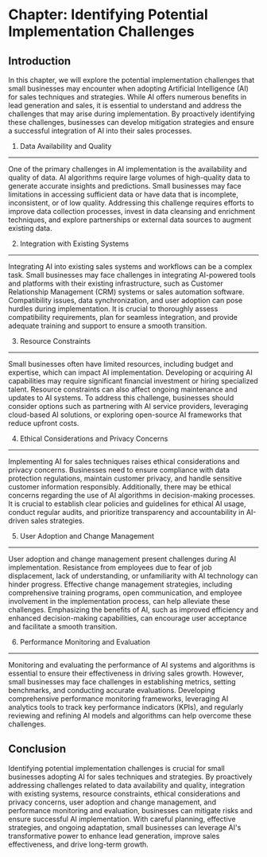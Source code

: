 Chapter: Identifying Potential Implementation Challenges
========================================================

Introduction
------------

In this chapter, we will explore the potential implementation challenges that small businesses may encounter when adopting Artificial Intelligence (AI) for sales techniques and strategies. While AI offers numerous benefits in lead generation and sales, it is essential to understand and address the challenges that may arise during implementation. By proactively identifying these challenges, businesses can develop mitigation strategies and ensure a successful integration of AI into their sales processes.

1. Data Availability and Quality
--------------------------------

One of the primary challenges in AI implementation is the availability and quality of data. AI algorithms require large volumes of high-quality data to generate accurate insights and predictions. Small businesses may face limitations in accessing sufficient data or have data that is incomplete, inconsistent, or of low quality. Addressing this challenge requires efforts to improve data collection processes, invest in data cleansing and enrichment techniques, and explore partnerships or external data sources to augment existing data.

2. Integration with Existing Systems
------------------------------------

Integrating AI into existing sales systems and workflows can be a complex task. Small businesses may face challenges in integrating AI-powered tools and platforms with their existing infrastructure, such as Customer Relationship Management (CRM) systems or sales automation software. Compatibility issues, data synchronization, and user adoption can pose hurdles during implementation. It is crucial to thoroughly assess compatibility requirements, plan for seamless integration, and provide adequate training and support to ensure a smooth transition.

3. Resource Constraints
-----------------------

Small businesses often have limited resources, including budget and expertise, which can impact AI implementation. Developing or acquiring AI capabilities may require significant financial investment or hiring specialized talent. Resource constraints can also affect ongoing maintenance and updates to AI systems. To address this challenge, businesses should consider options such as partnering with AI service providers, leveraging cloud-based AI solutions, or exploring open-source AI frameworks that reduce upfront costs.

4. Ethical Considerations and Privacy Concerns
----------------------------------------------

Implementing AI for sales techniques raises ethical considerations and privacy concerns. Businesses need to ensure compliance with data protection regulations, maintain customer privacy, and handle sensitive customer information responsibly. Additionally, there may be ethical concerns regarding the use of AI algorithms in decision-making processes. It is crucial to establish clear policies and guidelines for ethical AI usage, conduct regular audits, and prioritize transparency and accountability in AI-driven sales strategies.

5. User Adoption and Change Management
--------------------------------------

User adoption and change management present challenges during AI implementation. Resistance from employees due to fear of job displacement, lack of understanding, or unfamiliarity with AI technology can hinder progress. Effective change management strategies, including comprehensive training programs, open communication, and employee involvement in the implementation process, can help alleviate these challenges. Emphasizing the benefits of AI, such as improved efficiency and enhanced decision-making capabilities, can encourage user acceptance and facilitate a smooth transition.

6. Performance Monitoring and Evaluation
----------------------------------------

Monitoring and evaluating the performance of AI systems and algorithms is essential to ensure their effectiveness in driving sales growth. However, small businesses may face challenges in establishing metrics, setting benchmarks, and conducting accurate evaluations. Developing comprehensive performance monitoring frameworks, leveraging AI analytics tools to track key performance indicators (KPIs), and regularly reviewing and refining AI models and algorithms can help overcome these challenges.

Conclusion
----------

Identifying potential implementation challenges is crucial for small businesses adopting AI for sales techniques and strategies. By proactively addressing challenges related to data availability and quality, integration with existing systems, resource constraints, ethical considerations and privacy concerns, user adoption and change management, and performance monitoring and evaluation, businesses can mitigate risks and ensure successful AI implementation. With careful planning, effective strategies, and ongoing adaptation, small businesses can leverage AI's transformative power to enhance lead generation, improve sales effectiveness, and drive long-term growth.
